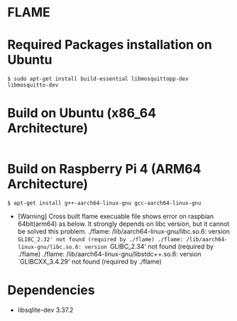 # FLAME

# Required Packages installation on Ubuntu
```
$ sudo apt-get install build-essential libmosquittopp-dev libmosquitto-dev
```

# Build on Ubuntu (x86_64 Architecture)
```
```

# Build on Raspberry Pi 4 (ARM64 Architecture)
```
$ apt-get install g++-aarch64-linux-gnu gcc-aarch64-linux-gnu
```
* [Warning] Cross built flame execuable file shows error on raspbian 64bit(arm64) as below. It strongly depends on libc version, but it cannot be solved this problem.
./flame: /lib/aarch64-linux-gnu/libc.so.6: version `GLIBC_2.32' not found (required by ./flame)
./flame: /lib/aarch64-linux-gnu/libc.so.6: version `GLIBC_2.34' not found (required by ./flame)
./flame: /lib/aarch64-linux-gnu/libstdc++.so.6: version `GLIBCXX_3.4.29' not found (required by ./flame)


# Dependencies
 - libsqlite-dev 3.37.2